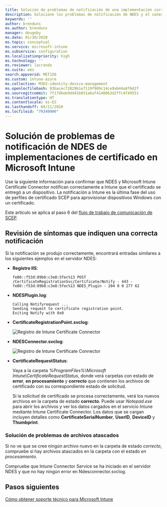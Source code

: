 ```yaml
---
title: Solución de problemas de notificación de una implementación correcta de certificados en dispositivos cuando se usa SCEP con Microsoft Intune | Microsoft Docs
description: Solucione los problemas de notificación de NDES y el conector a Intune en relación con una implementación correcta de los certificados aprovisionados con perfiles de certificado SCEP.
keywords: ''
author: brenduns
ms.author: brenduns
manager: dougeby
ms.date: 01/30/2020
ms.topic: conceptual
ms.service: microsoft-intune
ms.subservice: configuration
ms.localizationpriority: high
ms.technology: ''
ms.reviewer: lacranda
ms.suite: ems
search.appverid: MET150
ms.custom: intune-azure
ms.collection: M365-identity-device-management
ms.openlocfilehash: 93bacecf2829b1e7119f909c14ce9ab44a8f6d2f
ms.sourcegitcommit: 7f17d6eb9dd41b031a6af4148863d2ffc4f49551
ms.translationtype: HT
ms.contentlocale: es-ES
ms.lasthandoff: 04/21/2020
ms.locfileid: "79349906"
---
```

# <a name="troubleshoot-ndes-reporting-of-certificate-deployments-in-microsoft-intune"></a>Solución de problemas de notificación de NDES de implementaciones de certificado en Microsoft Intune

Use la siguiente información para confirmar que NDES y Microsoft Intune Certificate Connector notifican correctamente a Intune que el certificado se entregó a un dispositivo. La notificación a Intune es la última fase del uso de perfiles de certificado SCEP para aprovisionar dispositivos Windows con un certificado.

Este artículo se aplica al paso 6 del [flujo de trabajo de comunicación de SCEP](troubleshoot-scep-certificate-profiles.md).

## <a name="review-for-signs-of-successful-reporting"></a>Revisión de síntomas que indiquen una correcta notificación

Si la notificación se produjo correctamente, encontrará entradas similares a los siguientes ejemplos en el servidor NDES:

- **Registro IIS**:

  `fe80::f53d:89b8:c3e8:5fec%13 POST /CertificateRegistrationSvc/Certificate/Notify - 443 - fe80::f53d:89b8:c3e8:5fec%13 NDES_Plugin - 204 0 0 277 62`

- **NDESPlugin.log**:

  ```
  Calling Notifyrequest ...
  Sending request to certificate registration point.
  Exiting Notify with 0x0
  ```

- **CertificateRegistrationPoint.svclog**:

  ![Registro de Intune Certificate Connector](../protect/media/troubleshoot-scep-certificate-reporting/certificate-registration-point-log.png)

- **NDESConnector.svclog**:

  ![Registro de Intune Certificate Connector](../protect/media/troubleshoot-scep-certificate-reporting/ndesconnector-log.png)

- **CertificateRequestStatus**:

  Vaya a la carpeta *%ProgramFiles%\Microsoft Intune\CertificateRequestStatus*, donde verá carpetas con estado de **error**, **en procesamiento** y **correcto** que contienen los archivos de certificado con su correspondiente estado de solicitud.

  Si la solicitud de certificado se procesa correctamente, verá los nuevos archivos en la carpeta de estado **correcto**. Puede usar *Notepad.exe* para abrir los archivos y ver los datos cargados en el servicio Intune mediante Intune Certificate Connector. Los datos que se cargan incluyen detalles como **CertificateSerialNumber**, **UserID**, **DeviceID** y **Thumbprint**.

### <a name="troubleshoot-stuck-files"></a>Solución de problemas de archivos atascados

Si no ve que se cree ningún archivo nuevo en la carpeta de estado *correcto*, compruebe si hay archivos atascados en la carpeta con el estado *en procesamiento*.

Compruebe que Intune Connector Service se ha iniciado en el servidor NDES y que no hay ningún error en Ndesconnector.svclog.

## <a name="next-steps"></a>Pasos siguientes

[Cómo obtener soporte técnico para Microsoft Intune](../fundamentals/get-support.md)

